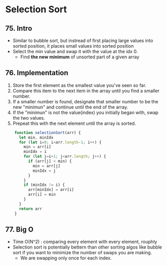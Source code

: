 # Selection Sort

## 75. Intro

- Similar to bubble sort, but instread of first placing large values into sorted position, it places small values into sorted position
- Select the min value and swap it with the value at the idx 0.
  - Find **the new minimum** of unsorted part of a given array

## 76. Implementation

1. Store the first element as the smallest value you've seen so far.
2. Compare this item to the next item in the array until you find a smaller number.
3. If a smaller number is found, designate that smaller number to be the new "minimun" and continue until the end of the array.
4. If the "minimun" is not the value(index) you initially began with, swap the two values.
5. Prepeat this with the next element until the array is sorted.

```js
    function selectionSort(arr) {
      let min, minIdx
      for (let i=0; i<arr.length-1; i++) {
        min = arr[i]
        minIdx = i
        for (let j=i+1; j<arr.length; j++) {
          if (arr[j] < min) {
            min = arr[j]
            minIdx = j
          }
        }
        if (minIdx != i) {
          arr[minIdx] = arr[i]
          arr[i] = min
        }
      }
      return arr
    }
```

## 77. Big O

- Time O(N^2) : comparing every element with every element, rouphly
- Selection sort is potentially bettern than other sorting algos like bubble sort if you want to minimize the number of swaps you are making.
  - We are swapping only once for each index.
